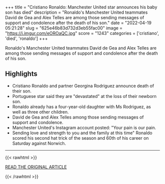 +++
title = "Cristiano Ronaldo: Manchester United star announces his baby son has died"
description = "Ronaldo's Manchester United teammates David de Gea and Alex Telles are among those sending messages of support and condolence after the death of his son."
date = "2022-04-19 05:21:28"
slug = "625e46b83d732d3eb55fac00"
image = "https://i.imgur.com/eOROaQC.jpg"
score = "1243"
categories = ['cristiano', 'died', 'ronaldo']
+++

Ronaldo's Manchester United teammates David de Gea and Alex Telles are among those sending messages of support and condolence after the death of his son.

## Highlights

- Cristiano Ronaldo and partner Georgina Rodriguez announce death of their son.
- Portuguese star said they are "devastated" at the loss of their newborn son.
- Ronaldo already has a four-year-old daughter with Ms Rodriguez, as well as three other children.
- David de Gea and Alex Telles among those sending messages of support and condolence.
- Manchester United's Instagram account posted: "Your pain is our pain.
- Sending love and strength to you and the family at this time" Ronaldo scored his second hat trick of the season and 60th of his career on Saturday against Norwich.

---

{{< rawhtml >}}
  <p class="article-category">
    <a target="_blank" href="https://news.sky.com/story/cristiano-ronaldo-manchester-united-star-announces-his-baby-son-has-died-12593368">READ THE ORIGINAL ARTICLE</a>
  </p>
{{< /rawhtml >}}
